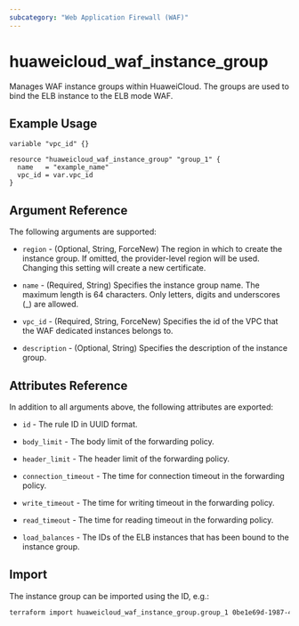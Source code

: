 ```yaml
---
subcategory: "Web Application Firewall (WAF)"
---
```


# huaweicloud_waf_instance_group

Manages WAF instance groups within HuaweiCloud. The groups are used to bind the ELB instance to the ELB mode WAF.

## Example Usage

```hcl
variable "vpc_id" {}

resource "huaweicloud_waf_instance_group" "group_1" {
  name   = "example_name"
  vpc_id = var.vpc_id
}
```

## Argument Reference

The following arguments are supported:

* `region` - (Optional, String, ForceNew) The region in which to create the instance group.
  If omitted, the provider-level region will be used. Changing this setting will create a new certificate.

* `name` - (Required, String) Specifies the instance group name.
  The maximum length is 64 characters. Only letters, digits and underscores (_) are allowed.

* `vpc_id` - (Required, String, ForceNew) Specifies the id of the VPC that the WAF dedicated instances belongs to.

* `description` - (Optional, String) Specifies the description of the instance group.

## Attributes Reference

In addition to all arguments above, the following attributes are exported:

* `id` - The rule ID in UUID format.

* `body_limit` - The body limit of the forwarding policy.

* `header_limit` - The header limit of the forwarding policy.

* `connection_timeout` - The time for connection timeout in the forwarding policy.

* `write_timeout` - The time for writing timeout in the forwarding policy.

* `read_timeout` - The time for reading timeout in the forwarding policy.

* `load_balances` - The IDs of the ELB instances that has been bound to the instance group.

## Import

The instance group can be imported using the ID, e.g.:

```sh
terraform import huaweicloud_waf_instance_group.group_1 0be1e69d-1987-4d9c-9dc5-fc7eed592398
```
